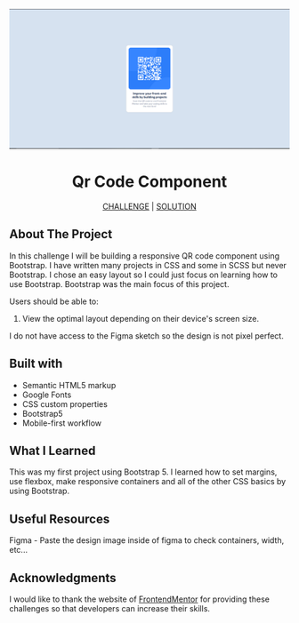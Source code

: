 ![qr-code-component](images/qr-code-design-finished.png)

<h1 align="center">Qr Code Component</h1>

<div align="center">

[CHALLENGE](https://www.frontendmentor.io/challenges/qr-code-component-iux_sIO_H) |
[SOLUTION](https://www.frontendmentor.io/solutions)

</div>

## About The Project

In this challenge I will be building a responsive QR code component using Bootstrap. I have written many projects in CSS and some in SCSS but never Bootstrap. I chose an easy layout so I could just focus on learning how to use Bootstrap. Bootstrap was the main focus of this project.

Users should be able to:

1. View the optimal layout depending on their device's screen size.

I do not have access to the Figma sketch so the design is not pixel perfect.

## Built with

- Semantic HTML5 markup
- Google Fonts
- CSS custom properties
- Bootstrap5
- Mobile-first workflow

## What I Learned

This was my first project using Bootstrap 5. I learned how to set margins, use flexbox, make responsive containers and all of the other CSS basics by using Bootstrap.

## Useful Resources

Figma - Paste the design image inside of figma to check containers, width, etc...

## Acknowledgments

I would like to thank the website of [FrontendMentor](https://www.frontendmentor.io/home) for providing these challenges so that developers can increase their skills.
